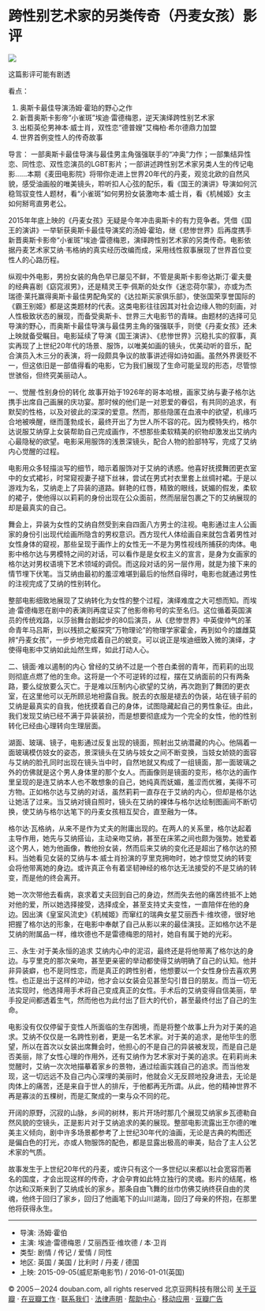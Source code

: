 # 跨性别艺术家的另类传奇（丹麦女孩）影评

[![](https://img9.doubanio.com/icon/u66989868-34.jpg)](https://www.douban.com/people/66989868/)

这篇影评可能有剧透

看点： 
1. 奥斯卡最佳导演汤姆·霍珀的野心之作 
2. 新晋奥斯卡影帝“小雀斑”埃迪·雷德梅恩，逆天演绎跨性别艺术家 
3. 出柜英伦男神本·威士肖，双性恋“德普嫂”艾梅柏·希尔德鼎力加盟 
4. 世界首例变性人的传奇故事 

导言： 
一部奥斯卡最佳导演与最佳男主角强强联手的“冲奥”力作；一部集结异性恋、同性恋、双性恋演员的LGBT影片；一部讲述跨性别艺术家另类人生的传记电影……本期《麦田电影院》将带你走进上世界20年代的丹麦，观览北欧的自然风貌，感受油画般的唯美镜头，聆听扣人心弦的配乐，看《国王的演讲》导演如何沉稳驾驭变性人题材，看“小雀斑”如何男扮女装激吻本·威士肖，看《机械姬》女主如何掰弯直男老公。

2015年年底上映的《丹麦女孩》无疑是今年冲击奥斯卡的有力竞争者。凭借《国王的演讲》一举斩获奥斯卡最佳导演奖的汤姆·霍珀，继《悲惨世界》后再度携手新晋奥斯卡影帝“小雀斑”埃迪·雷德梅恩，演绎跨性别艺术家的另类传奇。电影依据丹麦艺术家艾纳·韦格纳的真实经历改编而成，采用线性叙事展现了世界首位变性人的心路历程。

纵观中外电影，男扮女装的角色早已屡见不鲜，不管是奥斯卡影帝达斯汀·霍夫曼的经典喜剧《窈窕淑男》，还是精灵王李·佩斯的处女作《迷恋荷尔蒙》，亦或为杰瑞德·莱托赢得奥斯卡最佳男配角奖的《达拉斯买家俱乐部》，使张国荣享誉国际的《霸王别姬》都是这类题材的代表。这类电影往往因其对社会边缘人物的刻画，对人性极致状态的展现，而备受奥斯卡、世界三大电影节的青睐。由题材的选择可见导演的野心，而奥斯卡最佳导演与最佳男主角的强强联手，则使《丹麦女孩》还未上映就备受瞩目。电影延续了导演《国王演讲》、《悲惨世界》沉稳扎实的叙事，真实再现了上世纪20年代的场景、服饰，以唯美如画的镜头，优美动听的音乐，配合演员入木三分的表演，将一段颇具争议的故事讲述得如诗如画。虽然外界褒贬不一，但这依旧是一部值得看的电影，它为我们展现了生命可能呈现的形态，尽管惊世骇俗，但终究美丽动人。 

一、觉醒·性别身份的转化 
故事开始于1926年的哥本哈根，画家艾纳与妻子格尔达携手出席自己画展的庆功宴。那时候的他们是一对恩爱的眷侣，有共同的追求，有默契的性格，以及对彼此的深深的爱意。然而，那些隐匿在血液中的欲望，机缘巧合地被唤醒，继而蓬勃成长，最终开出了为世人所不容的花。因为模特失约，格尔达说服艾纳穿上女装帮助自己完成画作，不想那些柔软精美的织物却激发出艾纳内心最隐秘的欲望。电影采用服饰的浅景深镜头，配合人物的脸部特写，完成了艾纳内心觉醒的过程。

电影用众多轻描淡写的细节，暗示着服饰对于艾纳的诱惑。他喜好抚摸舞团更衣室中的女式裙衫，时常窥视妻子褪下丝袜，尝试在男式衬衣里套上丝绸衬裙。于是以游戏为名，艾纳走上了异装的道路。鲜艳的红唇，精致的眼线，妩媚的假发，柔软的裙子，使他得以以莉莉的身份出现在公众面前，然而层层包裹之下的艾纳展现的却是最真实的自己。

舞会上，异装为女性的艾纳自然受到来自四面八方男士的注视。电影通过主人公画家的身份引出现代绘画所隐含的男权意识。西方现代人体绘画自来就包含着男性对女性身体的窥视，那些呈现于画作上的女性无一不是为男性视线所捕获的肉体。电影中格尔达与男模特之间的对话，可以看作是是女权主义的宣言，是身为女画家的格尔达对男权语境下艺术领域的调侃。而这段对话的另一层作用，就是为接下来的情节埋下伏笔。当艾纳由最初的羞涩难堪到最后的怡然自得时，电影也就通过男性的注视完成了艾纳的性别转化。

整部电影细致地展现了艾纳转化为女性的整个过程，演绎难度之大可想而知。而埃迪·雷德梅恩在剧中的表演则再度证实了他影帝称号的实至名归。这位循着英国演员的传统戏路，以莎翁舞台剧起步的80后演员，从《悲惨世界》中英俊帅气的革命青年马吕斯，到以残损之躯探究“万物理论”的物理学家霍金，再到如今的雄雌莫辨“丹麦女孩”，一步步地完成着自己的蜕变。可以说正是埃迪细致入微的演绎，才使得电影中艾纳如此灿然生辉，如此打动人心。 

二、镜面·难以遏制的内心 
曾经的艾纳不过是一个苍白柔弱的青年，而莉莉的出现则彻底点燃了他的生命。这将是一个不可逆转的过程，摆在艾纳面前的只有两条路，要么绽放要么灭亡。于是难以压制内心欲望的艾纳，再次跑到了舞团的更衣室，在这里他可以无所顾忌地袒露自我。脱去的衣服是褪去的伪装，站在镜子前的艾纳是最真实的自我，他抚摸着自己的身体，试图隐藏起自己的男性象征。由此，我们发现艾纳已经不满于异装装扮，而是想要彻底成为一个完全的女性，他的性别转化已经由心理转向生理层面。

湖面、玻璃、镜子，电影通过反复出现的镜面，照射出艾纳潜藏的内心。他隔着一面玻璃模仿妓女的姿态，景深镜头在艾纳与妓女之间不断变换，当妓女娇娆的面容与艾纳的脸孔同时出现在镜头当中时，自然地就又构成了一组镜面，那一面玻璃之外的仿佛就是这个男人身体里的那个女人。而画像则是镜面的变形，格尔达的画作里呈现的是连艾纳本人也不敢想象的自己，她纯真而妩媚，羞涩而优雅，美得不可方物。正如格尔达与艾纳的对话，虽然莉莉一直存在于艾纳的内心，但却是格尔达让她活了过来。当艾纳对镜自照时，镜头在艾纳的裸体与格尔达绘制图画间不断切换，使艾纳与格尔达笔下的丹麦女孩相互契合，直至融为一体。

格尔达·瓦格纳，从来不是作为丈夫的附庸出现的。在两人的关系里，格尔达起着主导作用，她先与艾纳搭讪，主动亲吻艾纳，甚至在床笫之间也颇为强势。她爱着这个男人，她为他画像，教他扮女装，然而后来艾纳的变化还是超出了格尔达的预料。当她看见女装的艾纳与本·威士肖扮演的亨里克拥吻时，她才惊觉艾纳的转变会将他带离她的身边。或许真正令有着坚韧神经的格尔达无法接受的不是艾纳的转变，而是他的终会离开。 

她一次次带他去看病，哀求着丈夫回到自己的身边，然而失去他的痛苦终抵不上她对他的爱，所以她选择接受，选择成全，甚至支持丈夫变性，一直陪伴在他的身边。因出演《皇室风流史》《机械姬》而窜红的瑞典女星艾丽西卡·维坎德，很好地把握了格尔达的形象，在电影中奉献了自己从影以来的最佳演技。正如格尔达不是艾纳的附属品一样，维坎德也不是雷德梅恩的陪衬，她自有属于她的光彩。 

三、永生·对于美永恒的追求 
艾纳内心中的泥沼，最终还是将他带离了格尔达的身边。与亨里克的那次亲吻，甚至更亲密的举动都使得艾纳明确了自己的认知。他并非异装癖，也不是同性恋，而是真正的跨性别者，他想要以一个女性身份去喜欢男性。也正是出于这样的冲动，他才会以女装会见甚至勾引昔日的朋友。而当一切无法实现时，他选择用手术将自己变成真正的女性。手术后的艾纳变得自信美丽，举手投足间都透着生气，然而他也为此付出了巨大的代价，甚至最终付出了自己的生命。

电影没有仅仅停留于变性人所面临的生存困境，而是将整个故事上升为对于美的追求。艾纳不仅仅是一名跨性别者，更是一名艺术家。对于美的追求，是他毕生的愿望，所以在首次以女装出席舞会时，他担心的不是自己的异装被发现，而是自己是否美丽，除了女性心理的作用外，还有艾纳作为艺术家对于美的追求。在莉莉尚未觉醒时，艾纳一次次地描摹着家乡的景物，通过绘画实践自己的追求。而当他发现，这一切远远不及自己内心深埋的美丽时，他就会义无反顾地投身进去，无论是肉体上的痛苦，还是来自于世人的排斥，于他都再无所谓。从此，他的精神世界不再是寡淡的五棵树，而是汇聚成的一束与众不同的花。

开阔的原野，沉寂的山脉，乡间的树林，影片开场时那几个展现艾纳家乡瓦德勒自然风貌的空镜头，正是影片对于艾纳追求的美的展现。整部电影流露出王尔德的唯美主义倾向，剧中许多场景都参考了上世纪30年代的油画，无论是古典的构图还是偏白色的打光，亦或人物服饰的配色，都是显露出极高的审美，贴合了主人公艺术家的气质。

故事发生于上世纪20年代的丹麦，或许只有这个一多世纪以来都以社会宽容而著名的国度，才会出现这样的传奇，才会孕育如此特立独行的灵魂。影片的结尾，格尔达和汉斯来到了艾纳成长的家乡。那条自由飞舞的丝巾仿佛艾纳终获自由的灵魂，他终于回归了家乡，回归了他画笔下的山川湖海，回归了母亲的怀抱，在那里他将获得永生。

---

- 导演: 汤姆·霍伯
- 主演: 埃迪·雷德梅恩 / 艾丽西亚·维坎德 / 本·卫肖
- 类型: 剧情 / 传记 / 爱情 / 同性
- 地区: 英国 / 美国 / 比利时 / 丹麦 / 德国
- 上映: 2015-09-05(威尼斯电影节) / 2016-01-01(英国)

© 2005－2024 douban.com, all rights reserved 
北京豆网科技有限公司 [关于豆瓣](https://www.douban.com/about) · [在豆瓣工作](https://www.douban.com/jobs) · [联系我们](https://www.douban.com/about?topic=contactus) · [法律声明](https://www.douban.com/about/legal) · [帮助中心](https://help.douban.com/?app=movie) · [移动应用](https://www.douban.com/doubanapp/) · [豆瓣广告](https://www.douban.com/partner/)
<!-- tcd_original_link https://m.douban.com/movie/review/7814928/ -->
